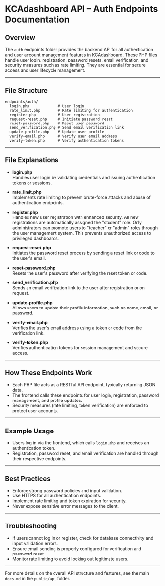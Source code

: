 # KCAdashboard API – Auth Endpoints Documentation

## Overview

The `auth` endpoints folder provides the backend API for all authentication and user account management features in KCAdashboard. These PHP files handle user login, registration, password resets, email verification, and security measures such as rate limiting. They are essential for secure access and user lifecycle management.

---

## File Structure

```
endpoints/auth/
  login.php             # User login
  rate_limit.php        # Rate limiting for authentication
  register.php          # User registration
  request-reset.php     # Initiate password reset
  reset-password.php    # Reset user password
  send_verification.php # Send email verification link
  update-profile.php    # Update user profile
  verify-email.php      # Verify user email address
  verify-token.php      # Verify authentication tokens
```

---

## File Explanations

- **login.php**  
  Handles user login by validating credentials and issuing authentication tokens or sessions.

- **rate_limit.php**  
  Implements rate limiting to prevent brute-force attacks and abuse of authentication endpoints.

- **register.php**  
  Handles new user registration with enhanced security. All new registrations are automatically assigned the "student" role. Only administrators can promote users to "teacher" or "admin" roles through the user management system. This prevents unauthorized access to privileged dashboards.

- **request-reset.php**  
  Initiates the password reset process by sending a reset link or code to the user's email.

- **reset-password.php**  
  Resets the user's password after verifying the reset token or code.

- **send_verification.php**  
  Sends an email verification link to the user after registration or on request.

- **update-profile.php**  
  Allows users to update their profile information, such as name, email, or password.

- **verify-email.php**  
  Verifies the user's email address using a token or code from the verification link.

- **verify-token.php**  
  Verifies authentication tokens for session management and secure access.

---

## How These Endpoints Work

- Each PHP file acts as a RESTful API endpoint, typically returning JSON data.
- The frontend calls these endpoints for user login, registration, password management, and profile updates.
- Security measures (rate limiting, token verification) are enforced to protect user accounts.

---

## Example Usage

- Users log in via the frontend, which calls `login.php` and receives an authentication token.
- Registration, password reset, and email verification are handled through their respective endpoints.

---

## Best Practices

- Enforce strong password policies and input validation.
- Use HTTPS for all authentication endpoints.
- Implement rate limiting and token expiration for security.
- Never expose sensitive error messages to the client.

---

## Troubleshooting

- If users cannot log in or register, check for database connectivity and input validation errors.
- Ensure email sending is properly configured for verification and password reset.
- Monitor rate limiting to avoid locking out legitimate users.

---

For more details on the overall API structure and features, see the main `docs.md` in the `public/api` folder.
